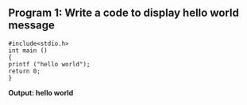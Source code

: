 ## Program 1: Write a code to display hello world message
```
#include<stdio.h>
int main ()
{
printf ("hello world");
return 0;
}
```
**Output: hello world**
